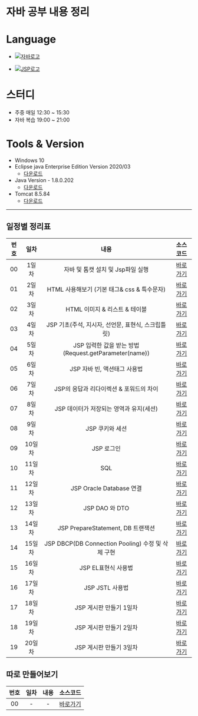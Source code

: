 #  자바 공부 내용 정리

# Language 
- [![자바로고](https://img.shields.io/badge/Java-007396?style=for-the-badge&logo=java&logoColor=white)](https://www.oracle.com/kr/java/)

- [![JSP로고](https://img.shields.io/badge/JSP-E34F26?style=for-the-badge&logo=&logoColor=white)](https://javaee.github.io/javaee-spec/javadocs/)


# 스터디
- 주중 매일 12:30 ~ 15:30
- 자바 복습 19:00 ~ 21:00

# Tools & Version

- Windows 10
- Eclipse java Enterprise Edition Version 2020/03
    - [다운로드](https://www.eclipse.org/downloads/packages/release/2020-03/r)
- Java Version - 1.8.0.202
    - [다운로드](https://www.oracle.com/java/technologies/javase/javase8-archive-downloads.html)
- Tomcat 8.5.84
    - [다운로드](https://tomcat.apache.org/download-80.cgi)

---
## 일정별 정리표

| 번호 | 일차 | 내용 | 소스코드 | 
| :---: | :---: | :---: | :---: |
| 00 | 1일차 | 자바 및 톰캣 설치 및 Jsp파일 실행 | [바로가기][day01] |
| 01 | 2일차 | HTML 사용해보기 (기본 태그& css & 특수문자) | [바로가기][day02] |
| 02 | 3일차 | HTML 이미지 & 리스트 & 테이블 | [바로가기][day03] |
| 03 | 4일차 | JSP 기초(주석, 지시자, 선언문, 표현식, 스크립틀릿) | [바로가기][day04] |
| 04 | 5일차 | JSP 입력한 값을 받는 방법(Request.getParameter(name)) | [바로가기][day05] |
| 05 | 6일차 | JSP 자바 빈, 액션태그 사용법 | [바로가기][day06] |
| 06 | 7일차 | JSP의 응답과 리다이렉션 & 포워드의 차이 | [바로가기][day07] |
| 07 | 8일차 | JSP 데이터가 저장되는 영역과 유지(세션) | [바로가기][day08] |
| 08 | 9일차 | JSP 쿠키와 세션 | [바로가기][day09] |
| 09 | 10일차 | JSP 로그인 | [바로가기][day10] |
| 10 | 11일차 | SQL | [바로가기][day11] |
| 11 | 12일차 | JSP Oracle Database 연결 | [바로가기][day12] |
| 12 | 13일차 | JSP DAO 와 DTO | [바로가기][day13] |
| 13 | 14일차 | JSP PrepareStatement, DB 트랜잭션 | [바로가기][day13] |
| 14 | 15일차 | JSP DBCP(DB Connection Pooling) 수정 및 삭제 구현 | [바로가기][day15] |
| 15 | 16일차 | JSP EL표현식 사용법 | [바로가기][day16] |
| 16 | 17일차 | JSP JSTL 사용법 | [바로가기][day17] |
| 17 | 18일차 | JSP 게시판 만들기 1일차 | [바로가기][day18] |
| 18 | 19일차 | JSP 게시판 만들기 2일차 | [바로가기][day19] |
| 19 | 20일차 | JSP 게시판 만들기 3일차 | [바로가기][day20] |

## 따로 만들어보기
| 번호 | 일차 | 내용 | 소스코드 | 
| :---: | :---: | :---: | :---: |
| 00 | - | - | [바로가기][etc] |

[day01]: ./Day01/WebContent/
[day02]: ./Day02/WebContent/
[day03]: ./Day03/WebContent/
[day04]: ./Day04/WebContent/
[day05]: ./Day05/WebContent/
[day06]: ./Day06/WebContent/
[day07]: ./Day07/WebContent/
[day08]: ./Day08/WebContent/
[day09]: ./Day09/WebContent/
[day10]: ./Day10/WebContent/
[day11]: ./Day11/WebContent/
[day12]: ./Day12/WebContent/
[day13]: ./Day13/WebContent/
[day14]: ./Day14/WebContent/
[day15]: ./Day15/WebContent/
[day16]: ./Day16/WebContent/
[day17]: ./Day17/WebContent/
[day18]: ./Last/WebContent/
[day19]: ./Last/WebContent/
[day20]: ./Last/WebContent/
[etc]: ./MVC/WebContent/

